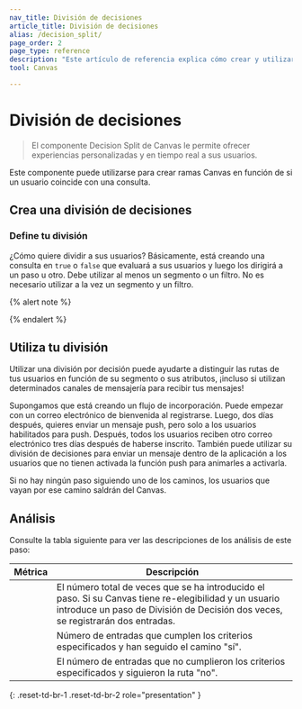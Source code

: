 ```yaml
---
nav_title: División de decisiones 
article_title: División de decisiones 
alias: /decision_split/
page_order: 2
page_type: reference
description: "Este artículo de referencia explica cómo crear y utilizar divisiones de decisión en el lienzo."
tool: Canvas

---
```


# División de decisiones 

> El componente Decision Split de Canvas le permite ofrecer experiencias personalizadas y en tiempo real a sus usuarios.



Este componente puede utilizarse para crear ramas Canvas en función de si un usuario coincide con una consulta.

## Crea una división de decisiones 

 

### Define tu división

¿Cómo quiere dividir a sus usuarios?  Básicamente, está creando una consulta en `true` o `false` que evaluará a sus usuarios y luego los dirigirá a un paso u otro. Debe utilizar al menos un segmento o un filtro. No es necesario utilizar a la vez un segmento y un filtro.



{% alert note %}

{% endalert %} 

## Utiliza tu división

Utilizar una división por decisión puede ayudarte a distinguir las rutas de tus usuarios en función de su segmento o sus atributos, ¡incluso si utilizan determinados canales de mensajería para recibir tus mensajes!

Supongamos que está creando un flujo de incorporación. Puede empezar con un correo electrónico de bienvenida al registrarse. Luego, dos días después, quieres enviar un mensaje push, pero solo a los usuarios habilitados para push. Después, todos los usuarios reciben otro correo electrónico tres días después de haberse inscrito. También puede utilizar su división de decisiones para enviar un mensaje dentro de la aplicación a los usuarios que no tienen activada la función push para animarles a activarla.

Si no hay ningún paso siguiendo uno de los caminos, los usuarios que vayan por ese camino saldrán del Canvas. 

  

## Análisis

Consulte la tabla siguiente para ver las descripciones de los análisis de este paso:

| Métrica | Descripción |
|---|---|
|  | El número total de veces que se ha introducido el paso. Si su Canvas tiene re-elegibilidad y un usuario introduce un paso de División de Decisión dos veces, se registrarán dos entradas. |
|  | Número de entradas que cumplen los criterios especificados y han seguido el camino "sí". |
|  | El número de entradas que no cumplieron los criterios especificados y siguieron la ruta "no". |
{: .reset-td-br-1 .reset-td-br-2 role="presentation" }

